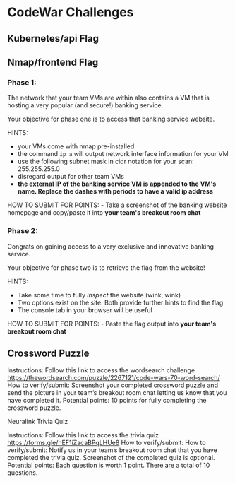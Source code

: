 # CodeWar Challenges

## Kubernetes/api Flag

## Nmap/frontend Flag

### Phase 1:
The network that your team VMs are within also contains a VM that is hosting a very popular (and secure!) banking service. 

Your objective for phase one is to access that banking service website.

HINTS:
* your VMs come with nmap pre-installed
* the command ```ip a``` will output network interface information for your VM
* use the following subnet mask in cidr notation for your scan: 255.255.255.0
* disregard output for other team VMs
* **the external IP of the banking service VM is appended to the VM's name. Replace the dashes with periods to have a valid ip address**

HOW TO SUBMIT FOR POINTS: 
	- Take a screenshot of the banking website homepage and copy/paste it into **your team's breakout room chat**

### Phase 2:
Congrats on gaining access to a very exclusive and innovative banking service. 

Your objective for phase two is to retrieve the flag from the website!

HINTS:
* Take some time to fully *inspect* the website (wink, wink)
* Two options exist on the site. Both provide further hints to find the flag
* The console tab in your browser will be useful

HOW TO SUBMIT FOR POINTS:
	- Paste the flag output into **your team's breakout room chat**

## Crossword Puzzle 

Instructions: Follow this link to access the wordsearch challenge https://thewordsearch.com/puzzle/2267121/code-wars-70-word-search/ 
How to verify/submit: Screenshot your completed crossword puzzle and send the picture in your team’s breakout room chat letting us know that you have completed it.
Potential points: 10 points for fully completing the crossword puzzle. 

Neuralink Trivia Quiz 

Instructions: Follow this link to access the trivia quiz https://forms.gle/nEF1iZacaBPqLHUe8 
How to verify/submit: How to verify/submit: Notify us in your team’s breakout room chat that you have completed the trivia quiz. Screenshot of the completed quiz is optional. 
Potential points: Each question is worth 1 point. There are a total of 10 questions. 


